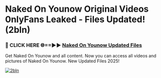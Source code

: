# Naked On Younow Original Videos 0nlyFans Leaked - Files Updated! (2bln)

<h3>🔴 CLICK HERE 🌐==►► <a href="https://tinyurl.com/yckcrads" rel="nofollow">Naked On Younow Updated Files</a></h3>

Get Naked On Younow and all content. Now you can access all videos and pictures of Naked On Younow. New Updated Files 2025!

[![2bln](https://i.imgur.com/hpKpOFt.gif)](https://tinyurl.com/yckcrads)
